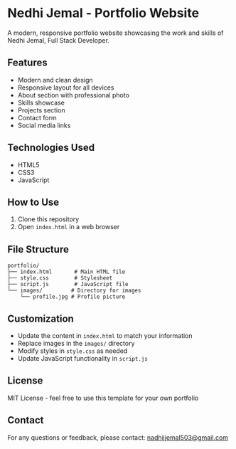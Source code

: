 # Nedhi Jemal - Portfolio Website

A modern, responsive portfolio website showcasing the work and skills of Nedhi Jemal, Full Stack Developer.

## Features
- Modern and clean design
- Responsive layout for all devices
- About section with professional photo
- Skills showcase
- Projects section
- Contact form
- Social media links

## Technologies Used
- HTML5
- CSS3
- JavaScript

## How to Use
1. Clone this repository
2. Open `index.html` in a web browser

## File Structure
```
portfolio/
├── index.html       # Main HTML file
├── style.css        # Stylesheet
├── script.js        # JavaScript file
└── images/         # Directory for images
    └── profile.jpg # Profile picture
```

## Customization
- Update the content in `index.html` to match your information
- Replace images in the `images/` directory
- Modify styles in `style.css` as needed
- Update JavaScript functionality in `script.js`

## License
MIT License - feel free to use this template for your own portfolio

## Contact
For any questions or feedback, please contact: nadhiijemal503@gmail.com
